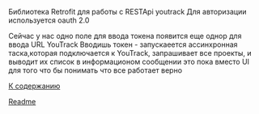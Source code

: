 Библиотека Retrofit для работы с RESTApi youtrack
Для авторизации используется oauth 2.0

Сейчас у нас одно поле для ввода токена появится еще однор для ввода URL YouTrack
Вводишь токен - запускаеется ассинхронная таска,которая подключается к YouTrack, запрашивает все проекты, и выводит их список в информационом сообщении
это пока вместо UI для того что бы понимать что все работает верно

[К содержанию](./index.md)

[Readme](../README.md)
